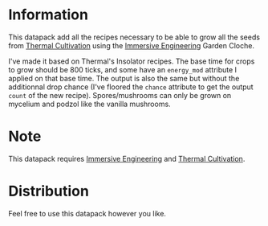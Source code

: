 # Information
This datapack add all the recipes necessary to be able to grow all the seeds from 
[Thermal Cultivation][TC-Link] using the [Immersive Engineering][IE-Link] Garden Cloche.

I've made it based on Thermal's Insolator recipes. The base time for crops to
grow should be 800 ticks, and some have an `energy_mod` attribute I applied on
that base time. The output is also the same but without the additionnal drop chance
(I've floored the `chance` attribute to get the output `count` of the new recipe).
Spores/mushrooms can only be grown on mycelium and podzol like the vanilla mushrooms.

# Note
This datapack requires
[Immersive Engineering][IE-Link] and [Thermal Cultivation][TC-Link].

# Distribution
Feel free to use this datapack however you like.

[IE-Link]: https://www.curseforge.com/minecraft/mc-mods/immersive-engineering
[TC-Link]: https://www.curseforge.com/minecraft/mc-mods/thermal-cultivation